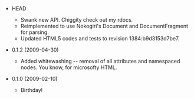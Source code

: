 * HEAD

  * Swank new API. Chiggity check out my rdocs.
  * Reimplemented to use Nokogiri's Document and DocumentFragment for parsing.
  * Updated HTML5 codes and tests to revision 1384:b9d3153d7be7.

* 0.1.2 (2009-04-30)

  * Added whitewashing -- removal of all attributes and namespaced nodes. You know, for microsofty HTML.

* 0.1.0 (2009-02-10)

  * Birthday!
